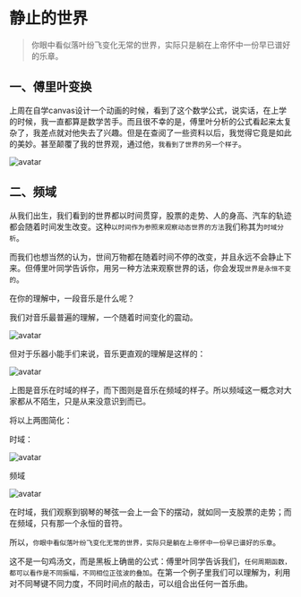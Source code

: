 # 静止的世界
> 你眼中看似落叶纷飞变化无常的世界，实际只是躺在上帝怀中一份早已谱好的乐章。

## 一、傅里叶变换
上周在自学canvas设计一个动画的时候，看到了这个数学公式，说实话，在上学的时候，我一直都算是数学苦手。而且很不幸的是，傅里叶分析的公式看起来太复杂了，我差点就对他失去了兴趣。但是在查阅了一些资料以后，我觉得它竟是如此的美妙。甚至颠覆了我的世界观，通过他，`我看到了世界的另一个样子`。

![avatar](/md/pic/furiye.png)

## 二、频域
从我们出生，我们看到的世界都以时间贯穿，股票的走势、人的身高、汽车的轨迹都会随着时间发生改变。这种`以时间作为参照来观察动态世界的方法`我们称其为`时域分析`。

而我们也想当然的认为，世间万物都在随着时间不停的改变，并且永远不会静止下来。但傅里叶同学告诉你，用另一种方法来观察世界的话，你会发现`世界是永恒不变的`。

在你的理解中，一段音乐是什么呢？

我们对音乐最普遍的理解，一个随着时间变化的震动。

![avatar](/md/pic/1.jpeg)

但对于乐器小能手们来说，音乐更直观的理解是这样的：

![avatar](/md/pic/2.jpeg)

上图是音乐在时域的样子，而下图则是音乐在频域的样子。所以频域这一概念对大家都从不陌生，只是从来没意识到而已。

将以上两图简化：

时域：

![avatar](/md/pic/3.jpeg)

频域

![avatar](/md/pic/4.jpeg)

在时域，我们观察到钢琴的琴弦一会上一会下的摆动，就如同一支股票的走势；而在频域，只有那一个永恒的音符。

所以，`你眼中看似落叶纷飞变化无常的世界，实际只是躺在上帝怀中一份早已谱好的乐章`。

这不是一句鸡汤文，而是黑板上确凿的公式：傅里叶同学告诉我们，`任何周期函数，都可以看作是不同振幅，不同相位正弦波的叠加`。在第一个例子里我们可以理解为，利用对不同琴键不同力度，不同时间点的敲击，可以组合出任何一首乐曲。